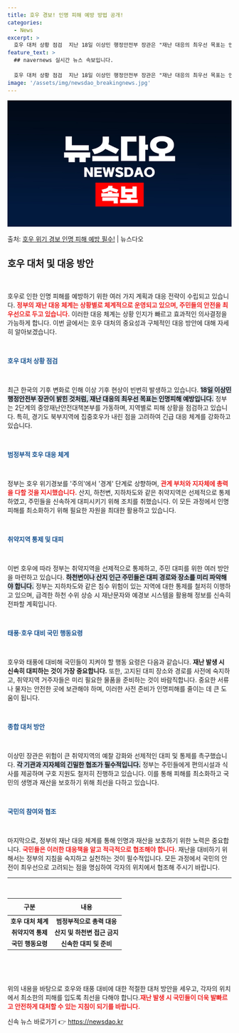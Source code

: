 ```yaml
---
title: 호우 경보! 인명 피해 예방 방법 공개!
categories:
  - News
excerpt: >
  호우 대처 상황 점검  지난 18일 이상민 행정안전부 장관은 "재난 대응의 최우선 목표는 인명피해 예방"이라…
feature_text: >
  ## navernews 실시간 뉴스 속보입니다.

  호우 대처 상황 점검  지난 18일 이상민 행정안전부 장관은 "재난 대응의 최우선 목표는 인명피해 예방"이라…
image: '/assets/img/newsdao_breakingnews.jpg'
---
```


![뉴스다오 속보](/assets/img/newsdao_breakingnews.jpg)

<p>출처: <a href="https://newsdao.kr/4906" rel="dofollow">호우 위기 경보 인명 피해 예방 필수!</a> | 뉴스다오</p>

<h2 data-ke-size="size26">호우 대처 및 대응 방안</h2>

<p data-ke-size="size16">&nbsp;</p>

호우로 인한 인명 피해를 예방하기 위한 여러 가지 계획과 대응 전략이 수립되고 있습니다. <b><span style="color: #ee2323;">정부의 재난 대응 체계는 상황별로 체계적으로 운영되고 있으며, 주민들의 안전을 최우선으로 두고 있습니다.</span></b> 이러한 대응 체계는 상황 인지가 빠르고 효과적인 의사결정을 가능하게 합니다. 이번 글에서는 호우 대처의 중요성과 구체적인 대응 방안에 대해 자세히 알아보겠습니다.

<p data-ke-size="size16">&nbsp;</p>

<b><span style="color: #1a5490;">호우 대처 상황 점검</span></b>

<p data-ke-size="size16">&nbsp;</p>

최근 한국의 기후 변화로 인해 이상 기후 현상이 빈번히 발생하고 있습니다. <b><span style="background-color: #21538527;">18일 이상민 행정안전부 장관이 밝힌 것처럼, 재난 대응의 최우선 목표는 인명피해 예방입니다.</span></b> 정부는 2단계의 중앙재난안전대책본부를 가동하며, 지역별로 피해 상황을 점검하고 있습니다. 특히, 경기도 북부지역에 집중호우가 내린 점을 고려하여 긴급 대응 체계를 강화하고 있습니다.

<p data-ke-size="size16">&nbsp;</p>

<b><span style="color: #1a5490;">범정부적 호우 대응 체계</span></b>

<p data-ke-size="size16">&nbsp;</p>

정부는 호우 위기경보를 '주의'에서 '경계' 단계로 상향하며, <b><span style="color: #ee2323;">관계 부처와 지자체에 총력을 다할 것을 지시했습니다.</span></b> 산지, 하천변, 지하차도와 같은 취약지역은 선제적으로 통제하였고, 주민들을 신속하게 대피시키기 위해 조치를 취했습니다. 이 모든 과정에서 인명피해를 최소화하기 위해 필요한 자원을 최대한 활용하고 있습니다.

<p data-ke-size="size16">&nbsp;</p>

<b><span style="color: #1a5490;">취약지역 통제 및 대피</span></b>

<p data-ke-size="size16">&nbsp;</p>

이번 호우에 따라 정부는 취약지역을 선제적으로 통제하고, 주민 대피를 위한 여러 방안을 마련하고 있습니다. <b><span style="background-color: #21538527;">하천변이나 산지 인근 주민들은 대피 경로와 장소를 미리 파악해야 합니다.</span></b> 정부는 지하차도와 같은 침수 위험이 있는 지역에 대한 통제를 철저히 이행하고 있으며, 급격한 하천 수위 상승 시 재난문자와 예경보 시스템을 활용해 정보를 신속히 전파할 계획입니다.

<p data-ke-size="size16">&nbsp;</p>

<b><span style="color: #1a5490;">태풍·호우 대비 국민 행동요령</span></b>

<p data-ke-size="size16">&nbsp;</p>

호우와 태풍에 대비해 국민들이 지켜야 할 행동 요령은 다음과 같습니다. <b><span style="ee2323;">재난 발생 시 신속히 대피하는 것이 가장 중요합니다.</span></b> 또한, 고지된 대피 장소와 경로를 사전에 숙지하고, 취약지역 거주자들은 미리 필요한 물품을 준비하는 것이 바람직합니다. 중요한 서류나 물자는 안전한 곳에 보관해야 하며, 이러한 사전 준비가 인명피해를 줄이는 데 큰 도움이 됩니다.

<p data-ke-size="size16">&nbsp;</p>

<b><span style="color: #1a5490;">종합 대처 방안</span></b>

<p data-ke-size="size16">&nbsp;</p>

이상민 장관은 위험이 큰 취약지역의 예찰 강화와 선제적인 대피 및 통제를 촉구했습니다. <b><span style="background-color: #21538527;">각 기관과 지자체의 긴밀한 협조가 필수적입니다.</span></b> 정부는 주민들에게 편의시설과 식사를 제공하며 구호 지원도 철저히 진행하고 있습니다. 이를 통해 피해를 최소화하고 국민의 생명과 재산을 보호하기 위해 최선을 다하고 있습니다.

<p data-ke-size="size16">&nbsp;</p>

<b><span style="color: #1a5490;">국민의 참여와 협조</span></b>

<p data-ke-size="size16">&nbsp;</p>

마지막으로, 정부의 재난 대응 체계를 통해 인명과 재산을 보호하기 위한 노력은 중요합니다. <b><span style="color: #ee2323;">국민들은 이러한 대응책을 알고 적극적으로 협조해야 합니다.</span></b> 재난을 대비하기 위해서는 정부의 지침을 숙지하고 실천하는 것이 필수적입니다. 모든 과정에서 국민의 안전이 최우선으로 고려되는 점을 명심하여 각자의 위치에서 협조해 주시기 바랍니다.

<hr>

<p data-ke-size="size16">&nbsp;</p>

<table>
    <thead>
        <tr>
            <th style="text-align: center; height: 30px;"><b>구분</b></th>
            <th style="text-align: center; height: 30px;"><b>내용</b></th>
        </tr>
    </thead>
    <tbody>
        <tr>
            <td style="text-align: center; height: 17px;"><b>호우 대처 체계</b></td>
            <td style="text-align: center; height: 17px;"><b>범정부적으로 총력 대응</b></td>
        </tr>
        <tr>
            <td style="text-align: center; height: 17px;"><b>취약지역 통제</b></td>
            <td style="text-align: center; height: 17px;"><b>산지 및 하천변 접근 금지</b></td>
        </tr>
        <tr>
            <td style="text-align: center; height: 17px;"><b>국민 행동요령</b></td>
            <td style="text-align: center; height: 17px;"><b>신속한 대피 및 준비</b></td>
        </tr>
    </tbody>
</table>

<p data-ke-size="size16">&nbsp;</p>

<p data-ke-size="size16">&nbsp;</p>

위의 내용을 바탕으로 호우와 태풍 대비에 대한 적절한 대처 방안을 세우고, 각자의 위치에서 최소한의 피해를 입도록 최선을 다해야 합니다.<b><span style="color: #ee2323;">재난 발생 시 국민들이 더욱 발빠르고 안전하게 대처할 수 있는 지침이 되기를 바랍니다.</span></b> 

신속 뉴스 바로가기 👉 <a href="https://newsdao.kr" rel="dofollow">https://newsdao.kr</a>


